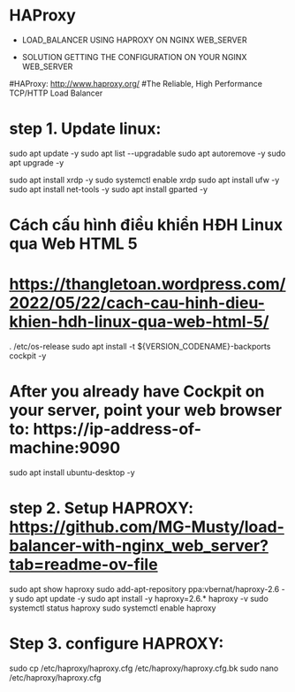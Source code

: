 # HAProxy
* LOAD_BALANCER USING HAPROXY ON NGINX WEB_SERVER

* SOLUTION GETTING THE CONFIGURATION ON YOUR NGINX WEB_SERVER

#HAProxy: http://www.haproxy.org/
#The Reliable, High Performance TCP/HTTP Load Balancer
# step 1. Update linux:
sudo apt update -y
sudo apt list --upgradable
sudo apt autoremove -y
sudo apt upgrade -y

sudo apt install xrdp -y
sudo systemctl enable xrdp
sudo apt install ufw -y
sudo apt install net-tools -y
sudo apt install gparted -y

# Cách cấu hình điều khiển HĐH Linux qua Web HTML 5
# https://thangletoan.wordpress.com/2022/05/22/cach-cau-hinh-dieu-khien-hdh-linux-qua-web-html-5/
. /etc/os-release
sudo apt install -t ${VERSION_CODENAME}-backports cockpit -y

# After you already have Cockpit on your server, point your web browser to: https://ip-address-of-machine:9090
sudo apt install ubuntu-desktop -y

# step 2. Setup HAPROXY: https://github.com/MG-Musty/load-balancer-with-nginx_web_server?tab=readme-ov-file 
sudo apt show haproxy
sudo add-apt-repository ppa:vbernat/haproxy-2.6 -y
sudo apt update -y
sudo apt install -y haproxy=2.6.\*
haproxy -v
sudo systemctl status haproxy
sudo systemctl enable haproxy
# Step 3. configure HAPROXY:
sudo cp /etc/haproxy/haproxy.cfg /etc/haproxy/haproxy.cfg.bk
sudo nano /etc/haproxy/haproxy.cfg
